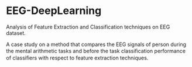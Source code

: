 # EEG-DeepLearning

Analysis of Feature Extraction and Classification techniques on EEG dataset.

A case study on a method that compares the EEG signals of person during the mental arithmetic tasks and before the task classiﬁcation performance of classiﬁers with respect to feature extraction techniques.
